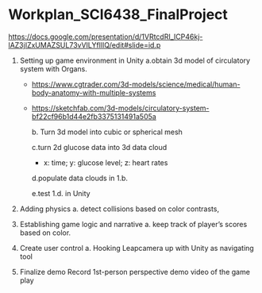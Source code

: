 # Workplan_SCI6438_FinalProject

https://docs.google.com/presentation/d/1VRtcdRI_ICP46kj-lAZ3jIZxUMAZSUL73vVILYflIlQ/edit#slide=id.p

1. Setting up game environment in Unity
    a.obtain 3d model of circulatory system with Organs. 
      - https://www.cgtrader.com/3d-models/science/medical/human-body-anatomy-with-multiple-systems
      - https://sketchfab.com/3d-models/circulatory-system-bf22cf96b1d44e2fb3375131491a505a
    
        b. Turn 3d model into cubic or spherical mesh

        c.turn 2d glucose data into 3d data cloud 
        - x: time; y: glucose level; z: heart rates
    
        d.populate data clouds in 1.b.
  
        e.test 1.d. in Unity

2. Adding physics 
  a. detect collisions based on color contrasts, 
  
3. Establishing game logic and narrative
  a. keep track of player’s scores based on color.

4. Create user control 
  a. Hooking Leapcamera up with Unity as navigating tool

5. Finalize demo 
  Record 1st-person perspective demo video of the game play
  

